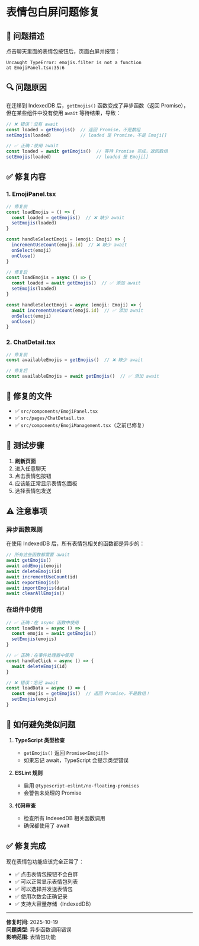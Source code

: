 # 表情包白屏问题修复

## 🐛 问题描述

点击聊天里面的表情包按钮后，页面白屏并报错：
```
Uncaught TypeError: emojis.filter is not a function
at EmojiPanel.tsx:35:6
```

## 🔍 问题原因

在迁移到 IndexedDB 后，`getEmojis()` 函数变成了异步函数（返回 Promise），但在某些组件中没有使用 `await` 等待结果，导致：

```typescript
// ❌ 错误：没有 await
const loaded = getEmojis()  // 返回 Promise，不是数组
setEmojis(loaded)           // loaded 是 Promise，不是 Emoji[]

// ✅ 正确：使用 await
const loaded = await getEmojis()  // 等待 Promise 完成，返回数组
setEmojis(loaded)                 // loaded 是 Emoji[]
```

## ✅ 修复内容

### 1. EmojiPanel.tsx
```typescript
// 修复前
const loadEmojis = () => {
  const loaded = getEmojis()  // ❌ 缺少 await
  setEmojis(loaded)
}

const handleSelectEmoji = (emoji: Emoji) => {
  incrementUseCount(emoji.id)  // ❌ 缺少 await
  onSelect(emoji)
  onClose()
}

// 修复后
const loadEmojis = async () => {
  const loaded = await getEmojis()  // ✅ 添加 await
  setEmojis(loaded)
}

const handleSelectEmoji = async (emoji: Emoji) => {
  await incrementUseCount(emoji.id)  // ✅ 添加 await
  onSelect(emoji)
  onClose()
}
```

### 2. ChatDetail.tsx
```typescript
// 修复前
const availableEmojis = getEmojis()  // ❌ 缺少 await

// 修复后
const availableEmojis = await getEmojis()  // ✅ 添加 await
```

## 📝 修复的文件

- ✅ `src/components/EmojiPanel.tsx`
- ✅ `src/pages/ChatDetail.tsx`
- ✅ `src/components/EmojiManagement.tsx`（之前已修复）

## 🎯 测试步骤

1. **刷新页面**
2. 进入任意聊天
3. 点击表情包按钮
4. 应该能正常显示表情包面板
5. 选择表情包发送

## ⚠️ 注意事项

### 异步函数规则

在使用 IndexedDB 后，所有表情包相关的函数都是异步的：

```typescript
// 所有这些函数都需要 await
await getEmojis()
await addEmoji(emoji)
await deleteEmoji(id)
await incrementUseCount(id)
await exportEmojis()
await importEmojis(data)
await clearAllEmojis()
```

### 在组件中使用

```typescript
// ✅ 正确：在 async 函数中使用
const loadData = async () => {
  const emojis = await getEmojis()
  setEmojis(emojis)
}

// ✅ 正确：在事件处理器中使用
const handleClick = async () => {
  await deleteEmoji(id)
}

// ❌ 错误：忘记 await
const loadData = async () => {
  const emojis = getEmojis()  // 返回 Promise，不是数组！
  setEmojis(emojis)
}
```

## 🔧 如何避免类似问题

1. **TypeScript 类型检查**
   - `getEmojis()` 返回 `Promise<Emoji[]>`
   - 如果忘记 await，TypeScript 会提示类型错误

2. **ESLint 规则**
   - 启用 `@typescript-eslint/no-floating-promises`
   - 会警告未处理的 Promise

3. **代码审查**
   - 检查所有 IndexedDB 相关函数调用
   - 确保都使用了 await

## ✅ 修复完成

现在表情包功能应该完全正常了：
- ✅ 点击表情包按钮不会白屏
- ✅ 可以正常显示表情包列表
- ✅ 可以选择并发送表情包
- ✅ 使用次数会正确记录
- ✅ 支持大容量存储（IndexedDB）

---

**修复时间**: 2025-10-19  
**问题类型**: 异步函数调用错误  
**影响范围**: 表情包功能
